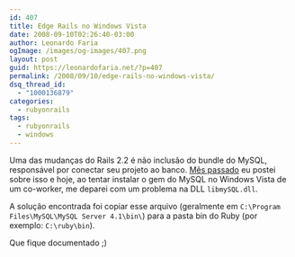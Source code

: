 ```yaml
---
id: 407
title: Edge Rails no Windows Vista
date: 2008-09-10T02:26:40-03:00
author: Leonardo Faria
ogImage: /images/og-images/407.png
layout: post
guid: https://leonardofaria.net/?p=407
permalink: /2008/09/10/edge-rails-no-windows-vista/
dsq_thread_id:
  - "1000136879"
categories:
  - rubyonrails
tags:
  - rubyonrails
  - windows
---
```

Uma das mudanças do Rails 2.2 é não inclusão do bundle do MySQL, responsável por conectar seu projeto ao banco. [Mês passado](https://leonardofaria.net/2008/08/02/mudancas-no-rails-22/) eu postei sobre isso e hoje, ao tentar instalar o gem do MySQL no Windows Vista de um co-worker, me deparei com um problema na DLL `libmySQL.dll`.

A solução encontrada foi copiar esse arquivo (geralmente em `C:\Program Files\MySQL\MySQL Server 4.1\bin\`) para a pasta bin do Ruby (por exemplo: `C:\ruby\bin`).

Que fique documentado ;)
